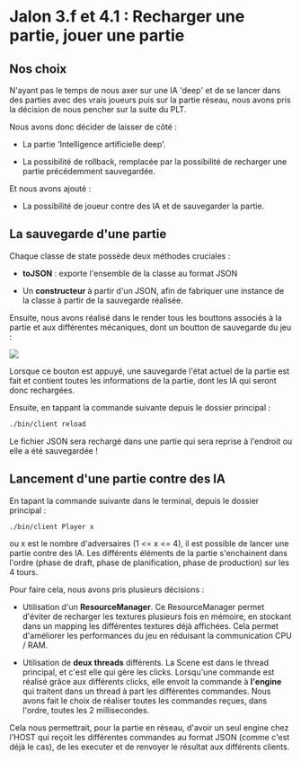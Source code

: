 # Jalon 3.f et 4.1 : Recharger une partie, jouer une partie

## Nos choix

N'ayant pas le temps de nous axer sur une IA 'deep' et de se lancer dans des parties avec des vrais joueurs puis sur la partie réseau, nous avons pris la décision de nous pencher sur la suite du PLT.

Nous avons donc décider de laisser de côté :

- La partie 'Intelligence artificielle deep'.

- La possibilité de rollback, remplacée par la possibilité de recharger une partie précédemment sauvegardée.

Et nous avons ajouté :

- La possibilité de joueur contre des IA et de sauvegarder la partie.

## La sauvegarde d'une partie

Chaque classe de state possède deux méthodes cruciales :

- **toJSON** : exporte l'ensemble de la classe au format JSON

- Un **constructeur** à partir d'un JSON, afin de fabriquer une instance de la classe à partir de la sauvegarde réalisée.

Ensuite, nous avons réalisé dans le render tous les bouttons associés à la partie et aux différentes mécaniques, dont un boutton de sauvegarde du jeu :

![](/home/erwan/Documents/Github/PLT/reports/images/3-f_reload.png)

Lorsque ce bouton est appuyé, une sauvegarde l'état actuel de la partie est fait et contient toutes les informations de la partie, dont les IA qui seront donc rechargées.

Ensuite, en tappant la commande suivante depuis le dossier principal :

```bash
./bin/client reload
```

Le fichier JSON sera rechargé dans une partie qui sera reprise à l'endroit ou elle a été sauvegardée !

## Lancement d'une partie contre des IA

En tapant la commande suivante dans le terminal, depuis le dossier principal :

```bash
./bin/client Player x
```

ou x est le nombre d'adversaires (1 <= x <= 4), il est possible de lancer une partie contre des IA. Les différents éléments de la partie s'enchainent dans l'ordre (phase de draft, phase de planification, phase de production) sur les 4 tours.

Pour faire cela, nous avons pris plusieurs décisions :

- Utilisation d'un **ResourceManager**. Ce ResourceManager permet d'éviter de recharger les textures plusieurs fois en mémoire, en stockant dans un mapping les différentes textures déjà affichées. Cela permet d'améliorer les performances du jeu en réduisant la communication CPU / RAM.

- Utilisation de **deux threads** différents. La Scene est dans le thread principal, et c'est elle qui gère les clicks. Lorsqu'une commande est réalisé grâce aux différents clicks, elle envoit la commande à **l'engine** qui traitent dans un thread à part les différentes commandes. Nous avons fait le choix de réaliser toutes les commandes reçues, dans l'ordre, toutes les 2 millisecondes.

Cela nous permettrait, pour la partie en réseau, d'avoir un seul engine chez l'HOST qui reçoit les différentes commandes au format JSON (comme c'est déjà le cas), de les executer et de renvoyer le résultat aux différents clients.
